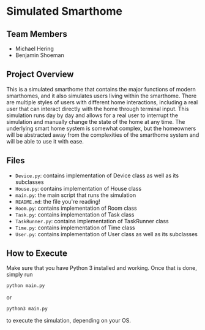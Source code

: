 # Simulated Smarthome

## Team Members

- Michael Hering
- Benjamin Shoeman

## Project Overview

This is a simulated smarthome that contains the major functions of modern smarthomes, and it also simulates users living within the smarthome. There are multiple styles of users with different home interactions, including a real user that can interact directly with the home through terminal input. This simulation runs day by day and allows for a real user to interrupt the simulation and manually change the state of the home at any time. The underlying smart home system is somewhat complex, but the homeowners will be abstracted away from the complexities of the smarthome system and will be able to use it with ease.

## Files

- `Device.py`: contains implementation of Device class as well as its subclasses
- `House.py`: contains implementation of House class
- `main.py`: the main script that runs the simulation
- `README.md`: the file you're reading!
- `Room.py`: contains implementation of Room class
- `Task.py`: contains implementation of Task class
- `TaskRunner.py`: contains implementation of TaskRunner class
- `Time.py`: contains implementation of Time class
- `User.py`: contains implementation of User class as well as its subclasses

## How to Execute

Make sure that you have Python 3 installed and working. Once that is done, simply run

```sh
python main.py
```

or

```sh
python3 main.py
```

to execute the simulation, depending on your OS.